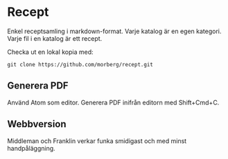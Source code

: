 # Recept
Enkel receptsamling i markdown-format. Varje katalog är en egen kategori. Varje fil i en katalog är ett recept.

Checka ut en lokal kopia med:

    git clone https://github.com/morberg/recept.git

## Generera PDF
Använd Atom som editor. Generera PDF inifrån editorn med Shift+Cmd+C.

## Webbversion
Middleman och Franklin verkar funka smidigast och med minst handpåläggning.
